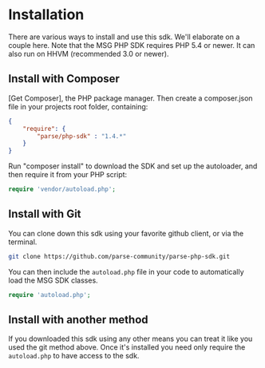 # Installation

There are various ways to install and use this sdk. We'll elaborate on a couple here.
Note that the MSG PHP SDK requires PHP 5.4 or newer. It can also run on HHVM (recommended 3.0 or newer).

## Install with Composer

[Get Composer], the PHP package manager. Then create a composer.json file in
 your projects root folder, containing:

```json
{
    "require": {
        "parse/php-sdk" : "1.4.*"
    }
}
```

Run "composer install" to download the SDK and set up the autoloader,
and then require it from your PHP script:

```php
require 'vendor/autoload.php';
```

## Install with Git

You can clone down this sdk using your favorite github client, or via the terminal.

```bash
git clone https://github.com/parse-community/parse-php-sdk.git
```

You can then include the `autoload.php` file in your code to automatically load the MSG SDK classes.

```php
require 'autoload.php';
```

## Install with another method

If you downloaded this sdk using any other means you can treat it like you used the git method above.
Once it's installed you need only require the `autoload.php` to have access to the sdk.